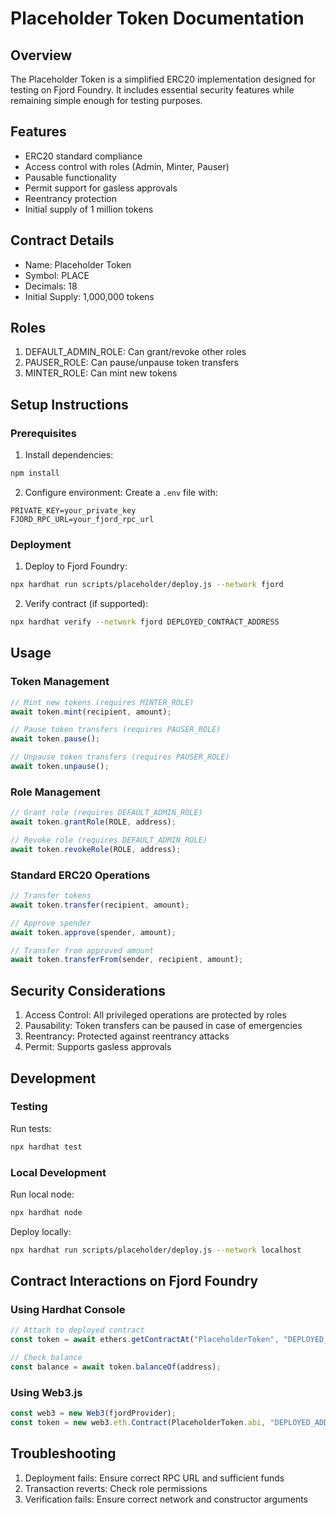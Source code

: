 # Placeholder Token Documentation

## Overview
The Placeholder Token is a simplified ERC20 implementation designed for testing on Fjord Foundry. It includes essential security features while remaining simple enough for testing purposes.

## Features
- ERC20 standard compliance
- Access control with roles (Admin, Minter, Pauser)
- Pausable functionality
- Permit support for gasless approvals
- Reentrancy protection
- Initial supply of 1 million tokens

## Contract Details
- Name: Placeholder Token
- Symbol: PLACE
- Decimals: 18
- Initial Supply: 1,000,000 tokens

## Roles
1. DEFAULT_ADMIN_ROLE: Can grant/revoke other roles
2. PAUSER_ROLE: Can pause/unpause token transfers
3. MINTER_ROLE: Can mint new tokens

## Setup Instructions

### Prerequisites
1. Install dependencies:
```bash
npm install
```

2. Configure environment:
Create a `.env` file with:
```
PRIVATE_KEY=your_private_key
FJORD_RPC_URL=your_fjord_rpc_url
```

### Deployment
1. Deploy to Fjord Foundry:
```bash
npx hardhat run scripts/placeholder/deploy.js --network fjord
```

2. Verify contract (if supported):
```bash
npx hardhat verify --network fjord DEPLOYED_CONTRACT_ADDRESS
```

## Usage

### Token Management
```javascript
// Mint new tokens (requires MINTER_ROLE)
await token.mint(recipient, amount);

// Pause token transfers (requires PAUSER_ROLE)
await token.pause();

// Unpause token transfers (requires PAUSER_ROLE)
await token.unpause();
```

### Role Management
```javascript
// Grant role (requires DEFAULT_ADMIN_ROLE)
await token.grantRole(ROLE, address);

// Revoke role (requires DEFAULT_ADMIN_ROLE)
await token.revokeRole(ROLE, address);
```

### Standard ERC20 Operations
```javascript
// Transfer tokens
await token.transfer(recipient, amount);

// Approve spender
await token.approve(spender, amount);

// Transfer from approved amount
await token.transferFrom(sender, recipient, amount);
```

## Security Considerations
1. Access Control: All privileged operations are protected by roles
2. Pausability: Token transfers can be paused in case of emergencies
3. Reentrancy: Protected against reentrancy attacks
4. Permit: Supports gasless approvals

## Development

### Testing
Run tests:
```bash
npx hardhat test
```

### Local Development
Run local node:
```bash
npx hardhat node
```

Deploy locally:
```bash
npx hardhat run scripts/placeholder/deploy.js --network localhost
```

## Contract Interactions on Fjord Foundry

### Using Hardhat Console
```javascript
// Attach to deployed contract
const token = await ethers.getContractAt("PlaceholderToken", "DEPLOYED_ADDRESS");

// Check balance
const balance = await token.balanceOf(address);
```

### Using Web3.js
```javascript
const web3 = new Web3(fjordProvider);
const token = new web3.eth.Contract(PlaceholderToken.abi, "DEPLOYED_ADDRESS");
```

## Troubleshooting
1. Deployment fails: Ensure correct RPC URL and sufficient funds
2. Transaction reverts: Check role permissions
3. Verification fails: Ensure correct network and constructor arguments